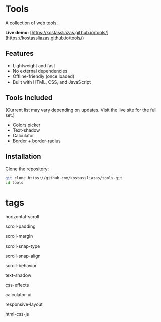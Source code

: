 
# Tools

A collection of web tools.

**Live demo:** [https://kostassliazas.github.io/tools/](https://kostassliazas.github.io/tools/)

## Features

- Lightweight and fast
- No external dependencies
- Offline-friendly (once loaded)
- Built with HTML, CSS, and JavaScript

## Tools Included

(Current list may vary depending on updates. Visit the live site for the full set.)

- Colors picker
- Text-shadow
- Calculator
- Border + border-radius

## Installation

Clone the repository:

```bash
git clone https://github.com/kostassliazas/tools.git
cd tools
```
# tags

horizontal-scroll

scroll-padding

scroll-margin

scroll-snap-type

scroll-snap-align

scroll-behavior

text-shadow

css-effects

calculator-ui

responsive-layout

html-css-js
